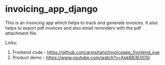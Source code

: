 # invoicing_app_django

This is an invoicing app which helps to track and generate invoices. 
It also helps to export pdf invoices and also email reminders with the pdf attachment file.

Links:
1. Frontend code - https://github.com/armshahs/invoiceapp_frontend_vue
2. Product demo - https://www.youtube.com/watch?v=XpkBB3E0O5I
